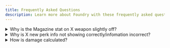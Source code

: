 ```yaml
---
title: Frequently Asked Questions
description: Learn more about Foundry with these frequently asked questions
---
```


<details>
  <summary>Why is the Magazine stat on X weapon slightly off?</summary>
  
  The Magazine stat we get from Bungie's API has a documented history of being inaccurate to what's in game. We do our best to account for these discrepancies, but expect the numbers to occasionally be a bit off.
  
</details>

<details>
  <summary>Why is X new perk info not showing correctly/infomation incorrect?</summary>

  Whenever a new perk is added, it takes time for us to properly implement it. Some perks are easier than others, but they all require some amount of time to be added. In addition, some time may be required to test the perk to get accurate values as well. We appreciate your patience!

  If an older perk is having issues please feel free to look in the support channel in our discord, and if needed, open a new thread.

</details>

<details>
  <summary>How is damage calculated?</summary>

  The short answer is that we use formulas and base values from Mossy (Discord: Mossy#4649 // Reddit: u/LegoWitch)

  They wrote a [reddit write-up](https://www.reddit.com/r/DestinyTheGame/comments/umnoex/exhaustive_breakdown_of_every_outgoing_damage/) where they answer a lot of questions pertaining to damage with topics ranging from comparing damage across different activites to how damage scales due the rank of the enenmy being hit.

  A direct link to their spreadsheet can be [found here](https://docs.google.com/spreadsheets/d/1b57Hb8m1L3daFfUckQQqvvN6VOpD03KEssvQLMFpC5I/edit#gid=1386975095) if you prefer that medium. 

  In time we would like to have this information more readily available within our docs, but for now, we can only point you towards those links.

</details>